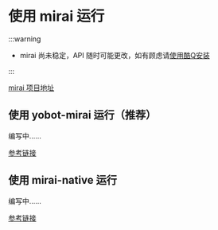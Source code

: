 # 使用 mirai 运行

:::warning

- mirai 尚未稳定，API 随时可能更改，如有顾虑请[使用酷Q安装](./cq.md)

:::

[mirai 项目地址](https://github.com/mamoe/mirai)

## 使用 yobot-mirai 运行（推荐）

编写中……

[参考链接](https://github.com/yyuueexxiinngg/yobot-mirai)

## 使用 mirai-native 运行

编写中……

[参考链接](https://github.com/iTXTech/mirai-native)
